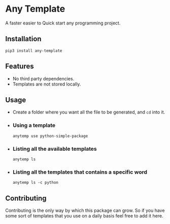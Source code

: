 # Any Template

A faster easier to Quick start any programming project.

## Installation

```commandline
pip3 install any-template
```

## Features

- No third party dependencies.
- Templates are not stored locally.

## Usage

- Create a folder where you want all the file to be generated, and `cd` into it.

- ### Using a template

  ```commandline
  anytemp use python-simple-package
  ```

- ### Listing all the available templates
  ```commandline
  anytemp ls
  ```
- ### Listing all the templates that contains a specific word
  ```commandline
  anytemp ls -c python
  ```

## Contributing

Contributing is the only way by which this package can grow. So if you have some sort of templates that you use on a daily basis feel free to add it here.
